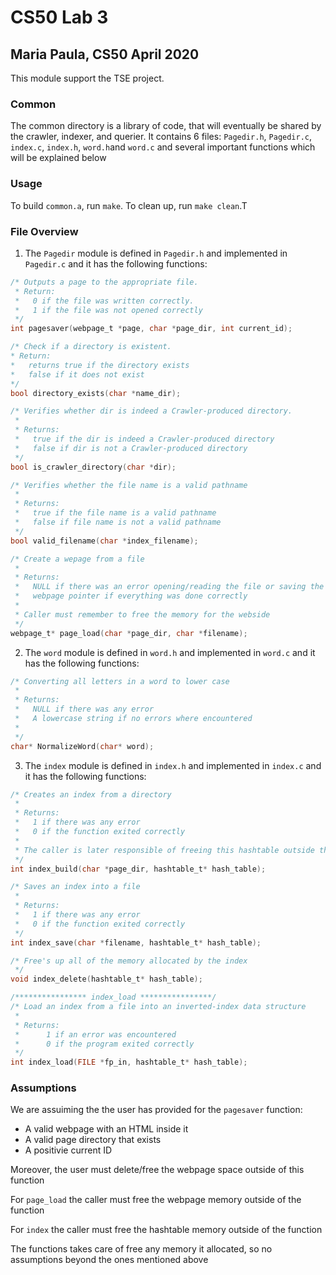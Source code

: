 # CS50 Lab 3
## Maria Paula, CS50 April 2020

This module support the TSE project.

### Common

The common directory is a library of code, that will eventually be shared by the crawler, indexer, and querier.
It contains 6 files: `Pagedir.h`, `Pagedir.c`, `index.c`, `index.h`, `word.h`and `word.c` and several important functions which will be explained below

### Usage
To build `common.a`, run `make`.
To clean up, run `make clean`.T

### File Overview

1. The ``Pagedir`` module is defined in `Pagedir.h` and implemented in `Pagedir.c` and it has the following functions:

```c
/* Outputs a page to the appropriate file.
 * Return:
 *   0 if the file was written correctly.
 *   1 if the file was not opened correctly
 */
int pagesaver(webpage_t *page, char *page_dir, int current_id);

/* Check if a directory is existent.
* Return:
*   returns true if the directory exists
*   false if it does not exist
*/
bool directory_exists(char *name_dir);

/* Verifies whether dir is indeed a Crawler-produced directory.
 *
 * Returns:
 *   true if the dir is indeed a Crawler-produced directory
 *   false if dir is not a Crawler-produced directory
 */
bool is_crawler_directory(char *dir);

/* Verifies whether the file name is a valid pathname
 *
 * Returns:
 *   true if the file name is a valid pathname
 *   false if file name is not a valid pathname
 */
bool valid_filename(char *index_filename);

/* Create a wepage from a file
 *
 * Returns:
 *   NULL if there was an error opening/reading the file or saving the website
 *   webpage pointer if everything was done correctly
 *
 * Caller must remember to free the memory for the webside
 */
webpage_t* page_load(char *page_dir, char *filename);
```

2. The ``word`` module is defined in `word.h` and implemented in `word.c` and it has the following functions:

```c
/* Converting all letters in a word to lower case
 *
 * Returns:
 *   NULL if there was any error
 *   A lowercase string if no errors where encountered
 *
 */
char* NormalizeWord(char* word);
```

3. The ``index`` module is defined in `index.h` and implemented in `index.c` and it has the following functions:

```c
/* Creates an index from a directory
 *
 * Returns:
 *   1 if there was any error
 *   0 if the function exited correctly
 *
 * The caller is later responsible of freeing this hashtable outside the function
 */
int index_build(char *page_dir, hashtable_t* hash_table);

/* Saves an index into a file
 *
 * Returns:
 *   1 if there was any error
 *   0 if the function exited correctly
 */
int index_save(char *filename, hashtable_t* hash_table);

/* Free's up all of the memory allocated by the index
 */
void index_delete(hashtable_t* hash_table);

/**************** index_load ****************/
/* Load an index from a file into an inverted-index data structure
 *
 * Returns:
 *      1 if an error was encountered
 *      0 if the program exited correctly
 */
int index_load(FILE *fp_in, hashtable_t* hash_table);
```

### Assumptions

We are assuiming the the user has provided for the `pagesaver` function:
- A valid webpage with an HTML inside it
- A valid page directory that exists
- A positivie current ID

Moreover, the user must delete/free the webpage space outside of this function

For `page_load` the caller must free the webpage memory outside of the function

For `index` the caller must free the hashtable memory outside of the function

The functions takes care of free any memory it allocated, so no assumptions beyond the ones mentioned above
